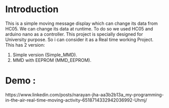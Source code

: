 # Introduction
This is a simple moving message display which can change its data from HC05. We can change its data at runtime. To do so we used HC05 and arduino nano as a controller. This project is specially designed for University purpose. So i can consider it as a Real time working Project.<br />
This has 2 version: <br />
1. Simple version (Simple_MMD). <br />
2. MMD with EEPROM  (MMD_EEPROM). <br />

<h1>Demo :</h1>
https://www.linkedin.com/posts/narayan-jha-aa3b2b13a_my-programming-in-the-air-real-time-moving-activity-6518714332942036992-Uhmj/

